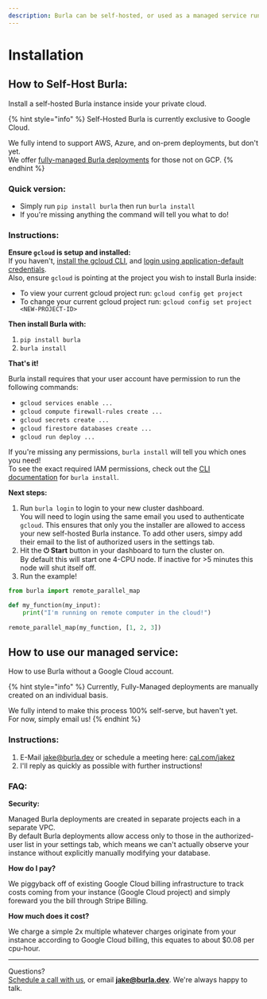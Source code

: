 ```yaml
---
description: Burla can be self-hosted, or used as a managed service running in our cloud.
---
```


# Installation

## How to Self-Host Burla:

Install a self-hosted Burla instance inside your private cloud.

{% hint style="info" %}
Self-Hosted Burla is currently exclusive to Google Cloud.

We fully intend to support AWS, Azure, and on-prem deployments, but don't yet.\
We offer [fully-managed Burla deployments](broken-reference) for those not on GCP.
{% endhint %}

### Quick version:

* Simply run `pip install burla` then run `burla install`&#x20;
* If you're missing anything the command will tell you what to do!

### Instructions:

**Ensure `gcloud` is setup and installed:**\
If you haven't, [install the gcloud CLI](https://cloud.google.com/sdk/docs/install), and [login using application-default credentials](https://cloud.google.com/docs/authentication/set-up-adc-local-dev-environment).\
Also, ensure `gcloud` is pointing at the project you wish to install Burla inside:

* To view your current gcloud project run: `gcloud config get project`
* To change your current gcloud project run: `gcloud config set project <NEW-PROJECT-ID>`

**Then install Burla with:**

1. `pip install burla`
2. `burla install`&#x20;

**That's it!**

Burla install requires that your user account have permission to run the following commands:

* `gcloud services enable ...`
* `gcloud compute firewall-rules create ...`
* `gcloud secrets create ...`
* `gcloud firestore databases create ...`
* `gcloud run deploy ...`

If you're missing any permissions, `burla install` will tell you which ones you need!\
To see the exact required IAM permissions, check out the [CLI documentation](broken-reference) for `burla install`.

**Next steps:**

1. Run `burla login` to login to your new cluster dashboard.\
   You will need to login using the same email you used to authenticate `gcloud`. This ensures that only you the installer are allowed to access your new self-hosted Burla instance. To add other users, simpy add their email to the list of authorized users in the settings tab.
2. Hit the **⏻ Start** button in your dashboard to turn the cluster on.\
   By default this will start one 4-CPU node. If inactive for >5 minutes this node will shut itself off.
3. Run the example!

```python
from burla import remote_parallel_map

def my_function(my_input):
    print("I'm running on remote computer in the cloud!")
    
remote_parallel_map(my_function, [1, 2, 3])
```



## How to use our managed service:

How to use Burla without a Google Cloud account.

{% hint style="info" %}
Currently, Fully-Managed deployments are manually created on an individual basis.

We fully intend to make this process 100% self-serve, but haven't yet.\
For now, simply email us!
{% endhint %}

### Instructions:

1. E-Mail [jake@burla.dev](https://app.gitbook.com/u/vjhGohhUhsQhYKnFjO0y1B7Ajh82) or schedule a meeting here: [cal.com/jakez](https://cal.com/jakez)
2. I'll reply as quickly as possible with further instructions!

### FAQ:

**Security:**

Managed Burla deployments are created in separate projects each in a separate VPC.\
By default Burla deployments allow access only to those in the authorized-user list in your settings tab, which means we can't actually observe your instance without explicitly manually modifying your database.

**How do I pay?**

We piggyback off of existing Google Cloud billing infrastructure to track costs coming from your instance (Google Cloud project) and simply foreward you the bill through Stripe Billing.

**How much does it cost?**

We charge a simple 2x multiple whatever charges originate from your instance according to Google Cloud billing, this equates to about $0.08 per cpu-hour.

***

Questions?\
[Schedule a call with us](http://cal.com/jakez/burla), or email **jake@burla.dev**. We're always happy to talk.
